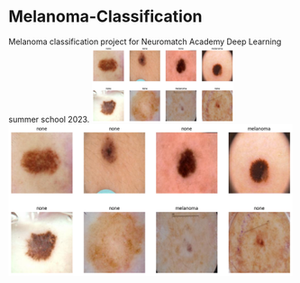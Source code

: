 # Melanoma-Classification
Melanoma classification project for Neuromatch Academy Deep Learning summer school 2023.
<img src="https://github.com/8Nero/Melanoma-Classification/blob/main/example/melanoma_example.png" width=50% height=50%>
![Example batch](https://github.com/8Nero/Melanoma-Classification/blob/main/example/melanoma_example.png?raw=true)
